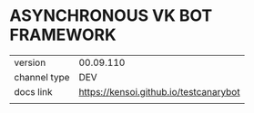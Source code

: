 # ASYNCHRONOUS VK BOT FRAMEWORK
|              |                                        |
| :----------- | :------------------------------------- |
| version      | 00.09.110                              |
| channel type | DEV                                    |
| docs link    | https://kensoi.github.io/testcanarybot |
|              |                                        |
